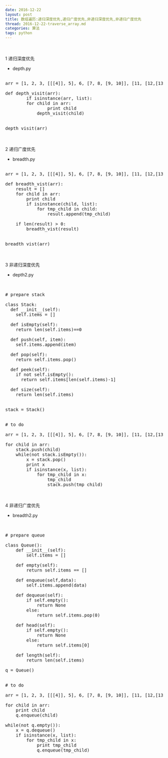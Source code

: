 ```yaml
---
date: 2016-12-22
layout: post
title: 数组遍历:递归深度优先,递归广度优先,非递归深度优先,非递归广度优先
thread: 2016-12-22-traverse_array.md
categories: 算法
tags: python
---
```


<br></br>
1 递归深度优先
* depth.py
<br></br>
<pre>
arr = [1, 2, 3, [[[4]], 5], 6, [7, 8, [9, 10]], [11, [12,[13,[14, 15]]], 16, 17]]

def depth_visit(arr):
        if isinstance(arr, list):
		for child in arr:
		        print child
			depth_visit(child)


depth_visit(arr)
</pre>

<br></br>
2 递归广度优先
* breadth.py
<br></br>
<pre>
arr = [1, 2, 3, [[[4]], 5], 6, [7, 8, [9, 10]], [11, [12,[13,[14, 15]]], 16, 17]]

def breadth_vist(arr):
	result = []
	for child in arr:
		print child
		if isinstance(child, list):
			for tmp_child in child:
				result.append(tmp_child)
		
	if len(result) > 0:	
		breadth_vist(result)


breadth_vist(arr)
</pre>

<br></br>
3 非递归深度优先
* depth2.py
<br></br>
<pre>

# prepare stack

class Stack:
  def __init__(self):
    self.items = []
     
  def isEmpty(self):
    return len(self.items)==0
   
  def push(self, item):
    self.items.append(item)
   
  def pop(self):
    return self.items.pop() 
   
  def peek(self):
    if not self.isEmpty():
      return self.items[len(self.items)-1]
     
  def size(self):
    return len(self.items) 


stack = Stack()


# to do

arr = [1, 2, 3, [[[4]], 5], 6, [7, 8, [9, 10]], [11, [12,[13,[14, 15]]], 16, 17]]

for child in arr:
	stack.push(child)
	while(not stack.isEmpty()):
		x = stack.pop()
		print x
		if isinstance(x, list):
			for tmp_child in x:
				tmp_child
				stack.push(tmp_child)
</pre>

<br></br>
4 非递归广度优先
* breadth2.py
<br></br>
<pre>

# prepare queue

class Queue():  
    def __init__(self):  
        self.items = []  
    
    def empty(self):  
        return self.items == []  
    
    def enqueue(self,data):  
        self.items.append(data)  
    
    def dequeue(self):  
        if self.empty():  
            return None  
        else:  
            return self.items.pop(0)  
    
    def head(self):  
        if self.empty():  
            return None  
        else:  
            return self.items[0]  
    
    def length(self):  
        return len(self.items)

q = Queue()


# to do

arr = [1, 2, 3, [[[4]], 5], 6, [7, 8, [9, 10]], [11, [12,[13,[14, 15]]], 16, 17]]

for child in arr:
	print child
	q.enqueue(child)

while(not q.empty()):
	x = q.dequeue()
	if isinstance(x, list):
		for tmp_child in x:
			print tmp_child			
			q.enqueue(tmp_child)

</pre>



